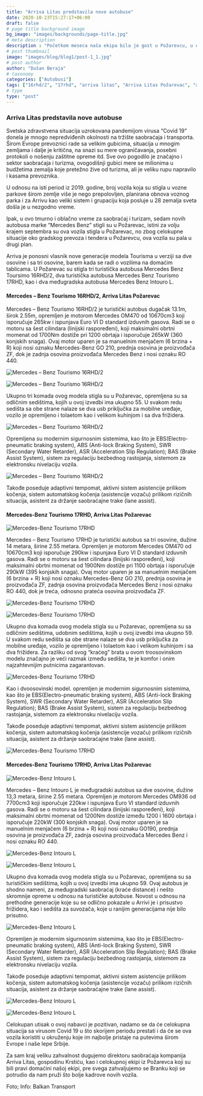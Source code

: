 ```yaml
---
title: "Arriva Litas predstavila nove autobuse"
date: 2020-10-23T15:27:17+06:00
draft: false
# page title background image
bg_image: "images/backgrounds/page-title.jpg"
# meta description
description : "Početkom meseca naša ekipa bila je gost u Požarevcu, u okviru kompanije “Arriva Litas” predstavljena su nam najnovija pojačanja u voznom parku ove firme, ukupno sedam autobusa marke “Mercedes-Benz” već prevozi zadovoljne putnike."
# post thumbnail
image: "images/blog/blog1/post-1_1.jpg"
# post author
author: "Dušan Beraja"
# taxonomy
categories: ["Autobusi"]
tags: ["16rhd/2", "17rhd", "arriva litas", "Arriva Litas Požarevac", "arriva Srbija", "evobus", "intouro L", "mercedes", "mercedes-benz", "Novi Autobusi", "Tourismo", "Turistički autobusi"]
# type
type: "post"
---
```


### Arriva Litas predstavila nove autobuse

Svetska zdravstvena situacija uzrokovana pandemijom virusa “Covid 19” donela je mnogo nepredviđenih okolnosti na tržište saobraćaja i transporta. Širom Evrope prevoznici rade sa velikim gubicima, situacija u mnogim zemljama i dalje je kritična, na snazi su mere ograničavanja, posebni protokoli o nošenju zaštitne opreme itd. Sve ovo pogodilo je značajno i sektor saobraćaja i turizma, ovogodišnji gubici mere se milionima u budžetima zemalja koje pretežno žive od turizma, ali je veliku rupu napravilo i kasama prevoznika.

U odnosu na isti period iz 2019. godine, broj vozila koja su stigla u vozne parkove širom zemlje više je nego prepolovljen, planirana obnova voznog parka i za Arrivu kao veliki sistem i grupaciju koja posluje u 28 zemalja sveta došla je u nezgodno vreme.

Ipak, u ovo tmurno i oblačno vreme za saobraćaj i turizam, sedam novih autobusa marke “Mercedes Benz” stigli su u Požarevac, istini za volju krajem septembra su ova vozila stigla u Požarevac, no zbog celokupne situacije oko gradskog prevoza i tendera u Požarevcu, ova vozila su pala u drugi plan. 

Arriva je ponosni vlasnik nove generacije modela Tourisma u verziji sa dve osovine i sa tri osovine, barem kada se radi o vozilima na domaćim tablicama. U Požarevac su stigla tri turistička autobusa Mercedes Benz Toursimo 16RHD/2, dva turistička autobusa Mercedes Benz Tourismo 17RHD, kao i dva međugradska autobusa Mercedes Benz Intouro L. 


#### Mercedes – Benz Tourismo 16RHD/2, Arriva Litas Požarevac

Mercedes – Benz Tourismo 16RHD/2 je turistički autobus dugačak 13.1m, širok 2.55m, opremljen je motorom Mercedes OM470 od 10670cm3 koji isporučuje 265kw i ispunjava Euro VI D standard izduvnih gasova. Radi se o motoru sa šest cilindara (linijski raspoređeni), koji maksimalni obrtni momenat od 1700Nm dostiže pri 1200 obrtaja i isporučuje 265kW (360 konjskih snaga). Ovaj motor uparen je sa manuelnim menjačem (6 brzina + R) koji nosi oznaku Mercedes-Benz GO 210, prednja osovina je proizvođača ZF, dok je zadnja osovina proizvođača Mercedes Benz i nosi oznaku RO 440.

![Mercedes – Benz Tourismo 16RHD/2](/images/blog/blog1/post-1_2.jpg "Mercedes – Benz Tourismo 16RHD/2")

![Mercedes – Benz Tourismo 16RHD/2](/images/blog/blog1/post-1_3.jpg "Mercedes – Benz Tourismo 16RHD/2")

Ukupno tri komada ovog modela stigla su u Požarevac, opremljena su sa odličnim sedištima, kojih u ovoj izvedbi ima ukupno 55. U svakom redu sedišta sa obe strane nalaze se dva usb priključka za mobilne uređaje, vozilo je opremljeno i tolaetom kao i velikom kuhinjom i sa dva frižidera.

![Mercedes – Benz Tourismo 16RHD/2](/images/blog/blog1/post-1_4.jpg "Mercedes – Benz Tourismo 16RHD/2")

Opremljena su modernim sigurnosnim sistemima, kao što je EBS(Electro-pneumatic braking system), ABS (Anti-lock Braking System), SWR (Secondary Water Retarder), ASR (Acceleration Slip Regulation); BAS (Brake Assist System), sistem za regulaciju bezbednog rastojanja, sistemom za elektronsku nivelaciju vozila.

![Mercedes – Benz Tourismo 16RHD/2](/images/blog/blog1/post-1_5.jpg "Mercedes – Benz Tourismo 16RHD/2")

Takođe poseduje adaptivni tempomat, aktivni sistem asistencije prilikom kočenja, sistem automatskog kočenja (asistencije vozaču) prilikom rizičnih situacija, asistent za držanje saobraćajne trake (lane assist).

#### Mercedes-Benz Tourismo 17RHD, Arriva Litas Požarevac

![Mercedes-Benz Tourismo 17RHD](/images/blog/blog1/post-1_6.jpg "Mercedes-Benz Tourismo 17RHD")

Mercedes – Benz Tourismo 17RHD je turistički autobus sa tri osovine, dužine 14 metara, širine 2.55 metara. Opremljen je motorom Mercedes OM470 od 10670cm3 koji isporučuje 290kw i ispunjava Euro VI D standard izduvnih gasova. Radi se o motoru sa šest cilindara (linijski raspoređeni), koji maksimalni obrtni momenat od 1900Nm dostiže pri 1100 obrtaja i isporučuje 290kW (395 konjskih snaga). Ovaj motor uparen je sa manuelnim menjačem (6 brzina + R) koji nosi oznaku Mercedes-Benz GO 210, prednja osovina je proizvođača ZF, zadnja osovina proizvođača Mercedes Benz i nosi oznaku RO 440, dok je treća, odnosno prateća osovina proizvođača ZF.

![Mercedes-Benz Tourismo 17RHD](/images/blog/blog1/post-1_7.jpg "Mercedes-Benz Tourismo 17RHD")

![Mercedes-Benz Tourismo 17RHD](/images/blog/blog1/post-1_8.jpg "Mercedes-Benz Tourismo 17RHD")

Ukupno dva komada ovog modela stigla su u Požarevac, opremljena su sa odličnim sedištima, udobnim sedištima, kojih u ovoj izvedbi ima ukupno 59. U svakom redu sedišta sa obe strane nalaze se dva usb priključka za mobilne uređaje, vozilo je opremljeno i tolaetom kao i velikom kuhinjom i sa dva frižidera. Za razliku od svog “kraćeg” brata u ovom troosovinskom modelu značajno je veći razmak između sedišta, te je komfor i onim najzahtevnijim putnicima zagarantovan.

![Mercedes-Benz Tourismo 17RHD](/images/blog/blog1/post-1_9.jpg "Mercedes-Benz Tourismo 17RHD")

Kao i dvoosovinski model. opremljen je modernim sigurnosnim sistemima, kao što je EBS(Electro-pneumatic braking system), ABS (Anti-lock Braking System), SWR (Secondary Water Retarder), ASR (Acceleration Slip Regulation); BAS (Brake Assist System), sistem za regulaciju bezbednog rastojanja, sistemom za elektronsku nivelaciju vozila.

Takođe poseduje adaptivni tempomat, aktivni sistem asistencije prilikom kočenja, sistem automatskog kočenja (asistencije vozaču) prilikom rizičnih situacija, asistent za držanje saobraćajne trake (lane assist).

![Mercedes-Benz Tourismo 17RHD](/images/blog/blog1/post-1_10.jpg "Mercedes-Benz Tourismo 17RHD")

#### Mercedes-Benz Tourismo 17RHD, Arriva Litas Požarevac

![Mercedes-Benz Intouro L](/images/blog/blog1/post-1_11.jpg "Mercedes-Benz Intouro L")

Mercedes – Benz Intouro L je međugradski autobus sa dve osovine, dužine 13,3 metara, širine 2.55 metara. Opremljen je motorom Mercedes OM936 od 7700cm3 koji isporučuje 220kw i ispunjava Euro VI standard izduvnih gasova. Radi se o motoru sa šest cilindara (linijski raspoređeni), koji maksimalni obrtni momenat od 1200Nm dostiže između 1200 i 1600 obrtaja i isporučuje 220kW (300 konjskih snaga). Ovaj motor uparen je sa manuelnim menjačem (6 brzina + R) koji nosi oznaku GO190, prednja osovina je proizvođača ZF, zadnja osovina proizvođača Mercedes Benz i nosi oznaku RO 440.

![Mercedes-Benz Intouro L](/images/blog/blog1/post-1_12.jpg "Mercedes-Benz Intouro L")

![Mercedes-Benz Intouro L](/images/blog/blog1/post-1_13.jpg "Mercedes-Benz Intouro L")

Ukupno dva komada ovog modela stigla su u Požarevac, opremljena su sa turističkim sedištima, kojih u ovoj izvedbi ima ukupno 59. Ovaj autobus je shodno nameni, za međugradski saobraćaj (kraće distance) i nešto skromnije opreme u odnosu na turističke autobuse. Novost u odnosu na prethodne generacije koje su se odlično pokazale u Arrivi je i prisustvo frižidera, kao i sedišta za suvozača, koje u ranijim generacijama nije bilo prisutno.

![Mercedes-Benz Intouro L](/images/blog/blog1/post-1_14.jpg "Mercedes-Benz Intouro L")

Opremljen je modernim sigurnosnim sistemima, kao što je EBS(Electro-pneumatic braking system), ABS (Anti-lock Braking System), SWR (Secondary Water Retarder), ASR (Acceleration Slip Regulation); BAS (Brake Assist System), sistem za regulaciju bezbednog rastojanja, sistemom za elektronsku nivelaciju vozila.

Takođe poseduje adaptivni tempomat, aktivni sistem asistencije prilikom kočenja, sistem automatskog kočenja (asistencije vozaču) prilikom rizičnih situacija, asistent za držanje saobraćajne trake (lane assist).

![Mercedes-Benz Intouro L](/images/blog/blog1/post-1_15.jpg "Mercedes-Benz Intouro L")

![Mercedes-Benz Intouro L](/images/blog/blog1/post-1_16.jpg "Mercedes-Benz Intouro L")

Celokupan utisak o ovoj nabavci je pozitivan, nadamo se da će celokupna situacija sa virusom Covid 19 u što skorijem periodu prestati i da će se ova vozila koristiti u okruženju koje im najbolje pristaje na putevima širom Evrope i naše lepe Srbije.

Za sam kraj veliku zahvalnost dugujemo direktoru saobraćaja kompanija Arriva Litas, gospodinu Krstiću, kao i celokupnoj ekipi iz Požarevca koji su bili pravi domaćini našoj ekipi, pre svega zahvaljujemo se Branku koji se potrudio da nam pruži što bolje kadrove novih vozila.

Foto; Info: Balkan Transport